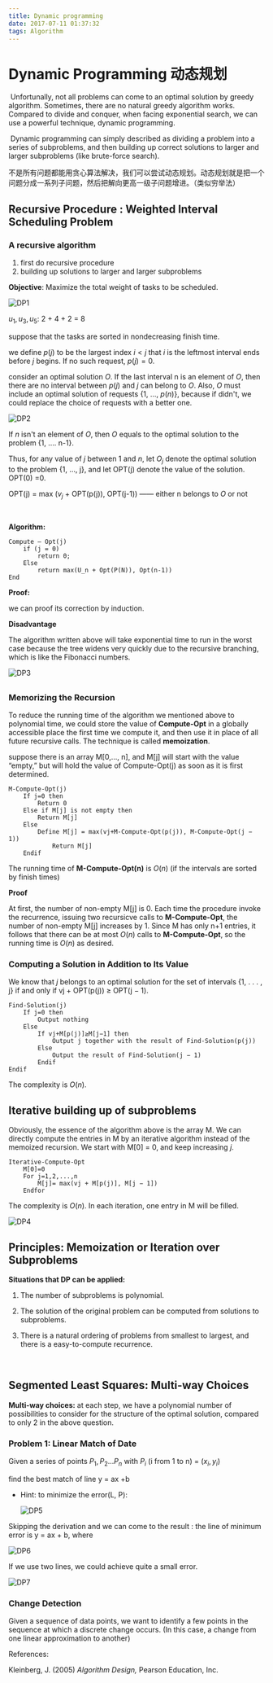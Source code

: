 ```yaml
---
title: Dynamic programming
date: 2017-07-11 01:37:32
tags: Algorithm
---
```


# Dynamic Programming 动态规划

 	

​	Unfortunally, not all problems can come to an optimal solution by greedy algorithm. Sometimes, there are no natural greedy algorithm works. Compared to divide and conquer, when facing exponential search, we can use a powerful technique, dynamic programming.

​	Dynamic programming can simply described as dividing a problem into a series of subproblems, and then building up correct solutions to larger and larger subproblems (like brute-force search).

​	不是所有问题都能用贪心算法解决，我们可以尝试动态规划。动态规划就是把一个问题分成一系列子问题，然后把解向更高一级子问题增进。（类似穷举法）

## Recursive Procedure : Weighted Interval Scheduling Problem

### A recursive algorithm

1. first do recursive procedure
2. building up solutions to larger and larger subproblems

**Objective**: Maximize the total weight of tasks to be scheduled.

![DP1](https://raw.githubusercontent.com/wisclmy0611/MarkdownPhotos/master/Algorithm/DP1.png)

$u_1, u_3,u_5$: 2 + 4 + 2 = 8

suppose that the tasks are sorted in nondecreasing finish time.

we define $p(j)$ to be the largest index $i < j$  that $i$ is the leftmost interval ends before $j$ begins. If no such request, $p(j) = 0$.

consider an optimal solution $O$. If the last interval n is an element of $O$, then there are no interval between $p(j)$ and $j$ can belong to $O$. Also, $O$ must include an optimal solution of requests {1, …, $p(n)$}, because if didn't, we could replace the choice of requests with a better one.

![DP2](https://raw.githubusercontent.com/wisclmy0611/MarkdownPhotos/master/Algorithm/DP2.png)

If $n$ isn't an element of $O$, then $O$ equals to the optimal solution to the problem {1, …. n-1}.

Thus, for any value of $j$ between 1 and $n$, let $O_j$ denote the optimal solution to the problem {1, …, j}, and let OPT(j) denote the value of the solution. OPT(0) =0.

OPT(j) = max ($v_j$ + OPT(p(j)), OPT(j-1)) —— either n belongs to $O$ or not

​

**Algorithm:**

```
Compute — Opt(j)
	if (j = 0)
		return 0;
	Else
		return max(U_n + Opt(P(N)), Opt(n-1))
End
```

**Proof:**

we can proof its correction by induction.

**Disadvantage**

The algorithm written above will take exponential time to run in the worst case because the tree widens very quickly due to the recursive branching, which is like the Fibonacci numbers.

![DP3](https://raw.githubusercontent.com/wisclmy0611/MarkdownPhotos/master/Algorithm/DP3.png)

##  

### Memorizing the Recursion

To reduce the running time of the algorithm we mentioned above to polynomial time, we could store the value of **Compute-Opt** in a globally accessible place the first time we compute it, and then use it in place of all future recursive calls. The technique is called **memoization**.

suppose there is an array M[0,…, n], and M[j] will start with the value “empty,” but will hold the value of Compute-Opt(j) as soon as it is first determined.

``` 
M-Compute-Opt(j) 
	If j=0 then 
		Return 0
	Else if M[j] is not empty then 
		Return M[j]
	Else
		Define M[j] = max(vj+M-Compute-Opt(p(j)), M-Compute-Opt(j − 1)) 
			Return M[j]
	Endif
```

The running time of **M-Compute-Opt(n)** is $O(n)$ (if the intervals are sorted by finish times)

**Proof**

At first, the number of non-empty M[j] is 0. Each time the procedure invoke the recurrence, issuing two recursicve calls to  **M-Compute-Opt**, the number of non-empty M[j] increases by 1. Since M has only n+1 entries, it follows that there can be at most $O(n)$ calls to  **M-Compute-Opt**, so the running time is $O(n)$ as desired.

### Computing a Solution in Addition to Its Value

We know that $j$ belongs to an optimal solution for the set of intervals {1, . . . , j} if and only if vj + OPT(p(j)) ≥ OPT(j − 1). 

``` 
Find-Solution(j) 
	If j=0 then
        Output nothing
    Else
		If vj+M[p(j)]≥M[j−1] then
			Output j together with the result of Find-Solution(p(j))
		Else
			Output the result of Find-Solution(j − 1)
		Endif 
Endif

```

The complexity is $O(n)$.

## Iterative building up of subproblems

Obviously, the essence of the algorithm above is the array M. We can directly compute the entries in M by an iterative algorithm instead of the memoized recursion. We start with M[0] = 0, and keep increasing $j$.

```
Iterative-Compute-Opt
	M[0]=0
	For j=1,2,...,n
		M[j]= max(vj + M[p(j)], M[j − 1]) 
	Endfor
```

The complexity is $O(n)$. In each iteration, one entry in M will be filled.

![DP4](https://raw.githubusercontent.com/wisclmy0611/MarkdownPhotos/master/Algorithm/DP4.png)

## Principles: Memoization or Iteration over Subproblems

**Situations that DP can be applied:**

1. The number of subproblems is polynomial.

2. The solution of the original problem can be computed from solutions to subproblems.

3. There is a natural ordering of problems from smallest to largest, and there is a easy-to-compute recurrence.	

   ​

## Segmented Least Squares: Multi-way Choices

**Multi-way choices:** at each step, we have a polynomial number of possibilities to consider for the structure of the optimal solution, compared to only 2 in the above question.

### Problem 1: Linear Match of Date

Given a series of points $P_1, P_2… P_n$ with $P_i$ (i from 1 to n) = $(x_i, y_i)$ 

find the best match of line y = ax +b

- Hint: to minimize the error(L, P):

  ![DP5](https://raw.githubusercontent.com/wisclmy0611/MarkdownPhotos/master/Algorithm/DP5c.png)

Skipping the derivation and we can come to the result : the line of minimum error is y = ax + b, where

![DP6](https://raw.githubusercontent.com/wisclmy0611/MarkdownPhotos/master/Algorithm/DP6.png)

If we use two lines, we could achieve quite a small error.

![DP7](https://raw.githubusercontent.com/wisclmy0611/MarkdownPhotos/master/Algorithm/DP7.png)

### Change Detection

Given a sequence of data points, we want to identify a few points in the sequence at which a discrete change occurs. (In this case, a change from one linear approximation to another)










References:

Kleinberg, J. (2005) *Algorithm Design,* Pearson Education, Inc.
